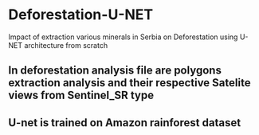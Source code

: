 # Deforestation-U-NET
Impact of extraction various minerals in Serbia on Deforestation using U-NET architecture from scratch
## In deforestation analysis file are polygons extraction analysis and their respective Satelite views from Sentinel_SR type
## U-net is trained on Amazon rainforest dataset
